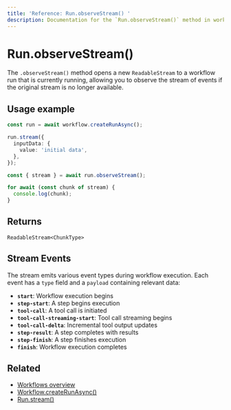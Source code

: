```yaml
---
title: 'Reference: Run.observeStream() '
description: Documentation for the `Run.observeStream()` method in workflows, which enables reopening the stream of an already active workflow run.
---
```


# Run.observeStream()

The `.observeStream()` method opens a new `ReadableStream` to a workflow run that is currently running, allowing you to observe the stream of events if the original stream is no longer available.

## Usage example

```typescript showLineNumbers copy
const run = await workflow.createRunAsync();

run.stream({
  inputData: {
    value: 'initial data',
  },
});

const { stream } = await run.observeStream();

for await (const chunk of stream) {
  console.log(chunk);
}
```

## Returns

`ReadableStream<ChunkType>`

## Stream Events

The stream emits various event types during workflow execution. Each event has a `type` field and a `payload` containing relevant data:

- **`start`**: Workflow execution begins
- **`step-start`**: A step begins execution
- **`tool-call`**: A tool call is initiated
- **`tool-call-streaming-start`**: Tool call streaming begins
- **`tool-call-delta`**: Incremental tool output updates
- **`step-result`**: A step completes with results
- **`step-finish`**: A step finishes execution
- **`finish`**: Workflow execution completes

## Related

- [Workflows overview](../../../docs/workflows/overview#run-workflow)
- [Workflow.createRunAsync()](../../../reference/workflows/workflow-methods/create-run)
- [Run.stream()](./stream)
